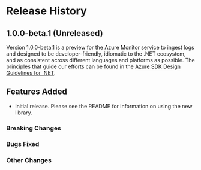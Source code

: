 # Release History

## 1.0.0-beta.1 (Unreleased)
Version 1.0.0-beta.1 is a preview for the Azure Monitor service to ingest logs and designed to be developer-friendly, idiomatic to the .NET ecosystem, and as consistent across different languages and platforms as
possible. The principles that guide our efforts can be found in the
[Azure SDK Design Guidelines for .NET](https://azure.github.io/azure-sdk/dotnet_introduction.html).

## Features Added
- Initial release. Please see the README for information on using the new library.

### Breaking Changes

### Bugs Fixed

### Other Changes
